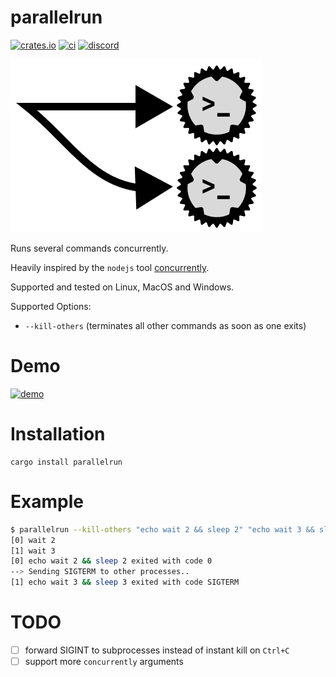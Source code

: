 # parallelrun

[![crates.io][sh_crates]][lk_crates]
[![ci][sh_ci]][lk_ci]
[![discord][sh_discord]][lk_discord]

[sh_crates]: https://img.shields.io/crates/v/parallelrun.svg
[lk_crates]: https://crates.io/crates/parallelrun
[sh_ci]: https://github.com/rustunit/parallelrun/workflows/ci/badge.svg
[lk_ci]: https://github.com/rustunit/parallelrun/actions
[sh_discord]: https://img.shields.io/discord/1176858176897953872?label=discord&color=5561E6
[lk_discord]: https://discord.gg/rQNeEnMhus

![logo](./logo.png)

Runs several commands concurrently.

Heavily inspired by the `nodejs` tool [concurrently](https://www.npmjs.com/package/concurrently). 

Supported and tested on Linux, MacOS and Windows.

Supported Options:
* `--kill-others` (terminates all other commands as soon as one exits)

# Demo

[![demo](https://asciinema.org/a/677736.svg)](https://asciinema.org/a/677736?autoplay=1)

# Installation

```
cargo install parallelrun
```

# Example

```sh
$ parallelrun --kill-others "echo wait 2 && sleep 2" "echo wait 3 && sleep 3"
[0] wait 2
[1] wait 3
[0] echo wait 2 && sleep 2 exited with code 0
--> Sending SIGTERM to other processes..
[1] echo wait 3 && sleep 3 exited with code SIGTERM
```

# TODO

- [ ] forward SIGINT to subprocesses instead of instant kill on `Ctrl+C`
- [ ] support more `concurrently` arguments